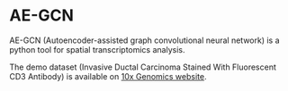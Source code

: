 # AE-GCN

AE-GCN (Autoencoder-assisted graph convolutional neural network) is a python tool for spatial transcriptomics analysis.

The demo dataset (Invasive Ductal Carcinoma Stained With Fluorescent CD3 Antibody) is available on [10x Genomics website](https://www.10xgenomics.com/resources/datasets/invasive-ductal-carcinoma-stained-with-fluorescent-cd-3-antibody-1-standard-1-2-0).
